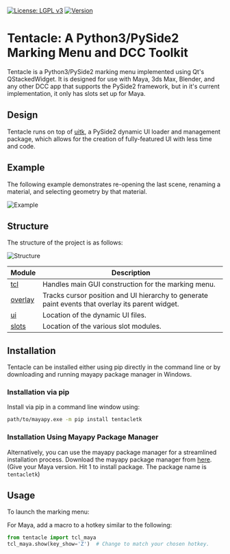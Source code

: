 [![License: LGPL v3](https://img.shields.io/badge/License-LGPL%20v3-blue.svg)](https://www.gnu.org/licenses/lgpl-3.0.en.html)
[![Version](https://img.shields.io/badge/Version-0.9.26-blue.svg)](https://pypi.org/project/tentacletk/)

# Tentacle: A Python3/PySide2 Marking Menu and DCC Toolkit

Tentacle is a Python3/PySide2 marking menu implemented using Qt's QStackedWidget. It is designed for use with Maya, 3ds Max, Blender, and any other DCC app that supports the PySide2 framework, but in it's current implementation, it only has slots set up for Maya.  

## Design

Tentacle runs on top of [uitk](https://github.com/m3trik/uitk.git), a PySide2 dynamic UI loader and management package, which allows for the creation of fully-featured UI with less time and code.

## Example

The following example demonstrates re-opening the last scene, renaming a material, and selecting geometry by that material.

![Example](https://raw.githubusercontent.com/m3trik/tentacle/master/docs/toolkit_demo.gif)

## Structure

The structure of the project is as follows:

![Structure](https://raw.githubusercontent.com/m3trik/tentacle/master/docs/UML_diagram.jpg)

| Module        | Description   |
| ------------- | ------------- |
| [tcl](https://github.com/m3trik/uitk/blob/main/tentacle/tcl.py)         | Handles main GUI construction for the marking menu. |
| [overlay](https://github.com/m3trik/uitk/blob/main/tentacle/overlay.py) | Tracks cursor position and UI hierarchy to generate paint events that overlay its parent widget. |
| [ui](https://github.com/m3trik/uitk/blob/main/tentacle/events.py)       | Location of the dynamic UI files. |
| [slots](https://github.com/m3trik/uitk/blob/main/tentacle/slots)        | Location of the various slot modules. |

## Installation

Tentacle can be installed either using pip directly in the command line or by downloading and running mayapy package manager in Windows.

### Installation via pip

Install via pip in a command line window using:

```bash
path/to/mayapy.exe -m pip install tentacletk
```

### Installation Using Mayapy Package Manager

Alternatively, you can use the mayapy package manager for a streamlined installation process. 
Download the mayapy package manager from [here](https://github.com/m3trik/windows-shell-scripting/blob/master/mayapy-package-manager.bat). (Give your Maya version. Hit 1 to install package. The package name is `tentacletk`)

## Usage

To launch the marking menu:

For Maya, add a macro to a hotkey similar to the following:

```python
from tentacle import tcl_maya
tcl_maya.show(key_show='Z')  # Change to match your chosen hotkey.
```